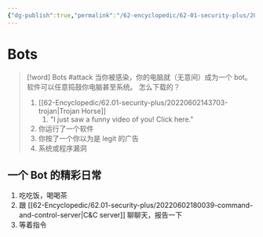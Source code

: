 ```yaml
---
{"dg-publish":true,"permalink":"/62-encyclopedic/62-01-security-plus/20220602172655-bots/","dgHomeLink":true,"dgPassFrontmatter":false}
---
```



# Bots

>[!word] Bots #attack 
> 当你被感染，你的电脑就（无意间）成为一个 bot。软件可以任意捣鼓你电脑甚至系统。
> 怎么下载的？
> 1. [[62-Encyclopedic/62.01-security-plus/20220602143703-trojan|Trojan Horse]]
>     1. "I just saw a funny video of you! Click here."
> 2. 你运行了一个软件
> 3. 你按了一个你以为是 legit 的广告
> 4. 系统或程序漏洞
<!--ID: 1654406587977-->


## 一个 Bot 的精彩日常

1. 吃吃饭，喝喝茶
2. 跟 [[62-Encyclopedic/62.01-security-plus/20220602180039-command-and-control-server|C&C server]] 聊聊天，报告一下
3. 等着指令
